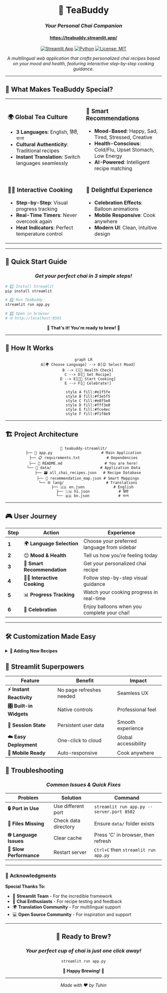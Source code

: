 <div align="center">

# 🍵 TeaBuddy
### *Your Personal Chai Companion*
#### https://teabuddy.streamlit.app/ 

[![Streamlit App](https://static.streamlit.io/badges/streamlit_badge_black_white.svg)](https://streamlit.io/)
[![Python](https://img.shields.io/badge/Python-3.7+-blue.svg)](https://www.python.org/downloads/)
[![License: MIT](https://img.shields.io/badge/License-MIT-yellow.svg)](https://opensource.org/licenses/MIT)

*A multilingual web application that crafts personalized chai recipes based on your mood and health, featuring interactive step-by-step cooking guidance.*

---

</div>

## 🌟 **What Makes TeaBuddy Special?**

<table>
<tr>
<td width="50%">

### 🌍 **Global Tea Culture**
- **3 Languages**: English, हिंदी, বাংলা
- **Cultural Authenticity**: Traditional recipes
- **Instant Translation**: Switch languages seamlessly

</td>
<td width="50%">

### 🧠 **Smart Recommendations**
- **Mood-Based**: Happy, Sad, Tired, Stressed, Creative
- **Health-Conscious**: Cold/Flu, Upset Stomach, Low Energy
- **AI-Powered**: Intelligent recipe matching

</td>
</tr>
<tr>
<td width="50%">

### 👨‍🍳 **Interactive Cooking**
- **Step-by-Step**: Visual progress tracking
- **Real-Time Timers**: Never overcook again
- **Heat Indicators**: Perfect temperature control

</td>
<td width="50%">

### 🎉 **Delightful Experience**
- **Celebration Effects**: Balloon animations
- **Mobile Responsive**: Cook anywhere
- **Modern UI**: Clean, intuitive design

</td>
</tr>
</table>

---

## 🚀 **Quick Start Guide**

<div align="center">

### *Get your perfect chai in 3 simple steps!*

</div>

```bash
# 1️⃣ Install Streamlit
pip install streamlit

# 2️⃣ Run TeaBuddy
streamlit run app.py

# 3️⃣ Open in browser
# 🌐 http://localhost:8501
```

<div align="center">

**🎯 That's it! You're ready to brew! 🎯**

</div>

---

## 📱 **How It Works**

<div align="center">

```mermaid
graph LR
    A[🌍 Choose Language] --> B[😊 Select Mood]
    B --> C[🏥 Health Check]
    C --> D[🍵 Get Recipe]
    D --> E[👨‍🍳 Start Cooking]
    E --> F[🎉 Celebrate!]
    
    style A fill:#e1f5fe
    style B fill:#f3e5f5
    style C fill:#e8f5e8
    style D fill:#fff3e0
    style E fill:#fce4ec
    style F fill:#f1f8e9
```

</div>

---

## 🏗️ **Project Architecture**

<div align="center">

```
🍵 teabuddy-streamlit/
├── 🚀 app.py                      # Main Application
├── 📋 requirements.txt            # Dependencies
├── 📖 README.md                   # You are here!
└── 📁 data/                      # Application Data
    ├── 🗃️ all_chai_recipes.json   # Recipe Database
    ├── 🎯 recommendation_map.json # Smart Mappings
    └── 🌐 lang/                   # Translations
        ├── 🇺🇸 en.json             # English
        ├── 🇮🇳 hi.json             # हिंदी
        └── 🇧🇩 bn.json             # বাংলা
```

</div>

---

## 🎮 **User Journey**

<div align="center">

| Step | Action | Experience |
|------|--------|------------|
| **1** | 🌍 **Language Selection** | Choose your preferred language from sidebar |
| **2** | 😊 **Mood & Health** | Tell us how you're feeling today |
| **3** | 🎯 **Smart Recommendation** | Get your personalized chai recipe |
| **4** | 👨‍🍳 **Interactive Cooking** | Follow step-by-step visual guidance |
| **5** | 📊 **Progress Tracking** | Watch your cooking progress in real-time |
| **6** | 🎉 **Celebration** | Enjoy balloons when you complete your chai! |

</div>

---

## 🛠️ **Customization Made Easy**

<details>
<summary><b>🍵 Adding New Recipes</b></summary>

<br>

Edit `data/all_chai_recipes.json`:

```json
{
  "masala_chai_special": {
    "name": {
      "en": "🌶️ Spicy Masala Chai",
      "hi": "🌶️ तीखी मसाला चाय",
      "bn": "🌶️ ঝাল মসলা চা"
    },
    "description": {
      "en": "A perfect blend of aromatic spices",
      "hi": "सुगंधित मसालों का बेहतरीन मिश्रण",
      "bn": "সুগন্ধি মশলার নিখুঁত মিশ্রণ"
    },
    "ingredients": [
      "💧 Water - 2 cups",
      "🍃 Tea leaves - 2 tsp",
      "🥛 Milk - 1 cup",
      "🫚 Ginger - 1 inch",
      "🧄 Cardamom - 3 pods"
    ],
    "steps": [
      {
        "instruction": {
          "en": "🔥 Boil water with spices",
          "hi": "🔥 मसालों के साथ पानी उबालें",
          "bn": "🔥 মশলা দিয়ে পানি ফোটান"
        },
        "duration": 180,
        "heat": "high"
      }
    ],
    "total_time": 900
  }
}
```

</details>





## 🌟 **Streamlit Superpowers**

<div align="center">

| Feature | Benefit | Impact |
|---------|---------|---------|
| **⚡ Instant Reactivity** | No page refreshes needed | Seamless UX |
| **🎛️ Built-in Widgets** | Native controls | Professional feel |
| **💾 Session State** | Persistent user data | Smooth experience |
| **☁️ Easy Deployment** | One-click to cloud | Global accessibility |
| **📱 Mobile Ready** | Auto-responsive | Cook anywhere |

</div>

## 🐛 **Troubleshooting**

<div align="center">

### *Common Issues & Quick Fixes*

</div>

| Problem | Solution | Command |
|---------|----------|---------|
| **🔒 Port in Use** | Use different port | `streamlit run app.py --server.port 8502` |
| **📁 Files Missing** | Check data directory | Ensure `data/` folder exists |
| **🌐 Language Issues** | Clear cache | Press 'C' in browser, then refresh |
| **🐌 Slow Performance** | Restart server | `Ctrl+C` then `streamlit run app.py` |

---
### 🙏 **Acknowledgments**

**Special Thanks To:**
- 🚀 **Streamlit Team** - For the incredible framework
- 🍵 **Chai Enthusiasts** - For recipe testing and feedback  
- 🌍 **Translation Community** - For multilingual support
- 💻 **Open Source Community** - For inspiration and support

</div>

---

<div align="center">

## 🍵 **Ready to Brew?**

### *Your perfect cup of chai is just one click away!*

```bash
streamlit run app.py
```

**🌟 Happy Brewing! 🌟**

---

*Made with ❤️ by Tuhin*

</div>
